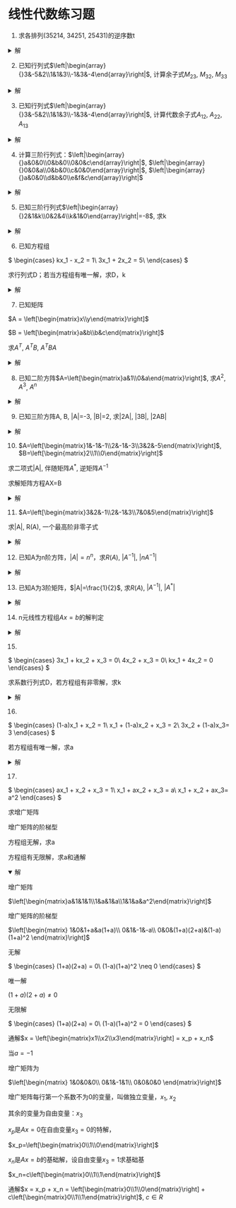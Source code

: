 # 线性代数练习题

1. 求各排列(35214, 34251, 25431)的逆序数t

<details>
    <summary>解</summary>

排列(35214)的逆序有：(32, 31, 52, 51, 54, 21)，所以t(35214)=6

排列(34251)的逆序有：(34, 32, 31, 42, 41, 51)，所以t(34251)=6

排列(25431)的逆序有：(21, 54, 53, 51, 43, 41, 31)，所以t(25431)=7

</details>

2. 已知行列式$\left|\begin{array}{}3&-5&2\\1&1&3\\-1&3&-4\end{array}\right|$, 计算余子式$M_{23}$, $M_{32}$, $M_{33}$

<details>
    <summary>解</summary>

$M_{23}=\left|\begin{array}{}3&-5\\-1&3\end{array}\right|=3*3-(-5)*(-1)=4$

$M_{32}=\left|\begin{array}{}3&2\\1&3\end{array}\right|=3*3-2*1=7$

$M_{33}=\left|\begin{array}{}3&-5\\1&1\end{array}\right|=3*1-(-5)*1=8$

</details>

3. 已知行列式$\left|\begin{array}{}3&-5&2\\1&1&3\\-1&3&-4\end{array}\right|$, 计算代数余子式$A_{12}$, $A_{22}$, $A_{13}$

<details>
    <summary>解</summary>

代数余子式定义：$A_{ij}=(-1)^{i+j}M_{ij}$

$A_{12}=(-1)^{1+2}\left|\begin{array}{}1&3\\-1&-4\end{array}\right|=(-1)^{1+2}*(1*(-4)-3*(-1))=1$

$A_{22}=(-1)^{1+2}\left|\begin{array}{}3&2\\-1&-4\end{array}\right|=(-1)^{2+2}*(3*(-4)-2*(-1))=-10$

$A_{13}=(-1)^{1+2}\left|\begin{array}{}1&1\\-1&3\end{array}\right|=(-1)^{1+3}*(1*3-(-1)*1)=4$

</details>

4. 计算三阶行列式：$\left|\begin{array}{}a&0&0\\0&b&0\\0&0&c\end{array}\right|$, $\left|\begin{array}{}0&0&a\\0&b&0\\c&0&0\end{array}\right|$, $\left|\begin{array}{}a&0&0\\d&b&0\\e&f&c\end{array}\right|$

<details>
    <summary>解</summary>

$\left|\begin{array}{}a&0&0\\0&b&0\\0&0&c\end{array}\right|=a*A_{11}+0*A_{12}+0*A_{13}=abc$

$\left|\begin{array}{}0&0&a\\0&b&0\\c&0&0\end{array}\right|=0*A_{11}+0*A_{12}+a*A_{13}=-abc$

$\left|\begin{array}{}a&0&0\\d&b&0\\e&f&c\end{array}\right|=a*A_{11}+0*A_{12}+0*A_{13}=a*(bc-0)=abc$

</details>

5. 已知三阶行列式$\left|\begin{array}{}2&1&k\\0&2&4\\k&1&0\end{array}\right|=-8$, 求k

<details>
    <summary>解</summary>

$\left|\begin{array}{}2&1&k\\0&2&4\\k&1&0\end{array}\right|$

$=2*\left|\begin{array}{}2&4\\1&0\end{array}\right| - 1*\left|\begin{array}{}0&4\\k&0\end{array}\right| + k*\left|\begin{array}{}0&2\\k&1\end{array}\right|$

$= 2*(2-4) - 1*(0-4k) + k*(0-2k)$

$= -2k^2 + 4k - 4 = -4$

$k(k-2)=0$

$k=0, 2$

</details>

6. 已知方程组

$
\begin{cases}
 kx_1 - x_2 = 1\\
 3x_1 + 2x_2 = 5\\
\end{cases}
$

求行列式D；若当方程组有唯一解，求D，k

<details>
    <summary>解</summary>

$D = \left|\begin{array}{}k&-1\\3&2\end{array}\right|= 2k + 3$

若方程组有唯一解

$D = 2k + 3 \neq 0$

$k \neq -3/2$

</details>

7. 已知矩阵

$A = \left[\begin{matrix}x\\y\end{matrix}\right]$

$B = \left[\begin{matrix}a&b\\b&c\end{matrix}\right]$

求$A^T$, $A^TB$, $A^TBA$

<details>
    <summary>解</summary>

$A^T = \left[\begin{matrix}x&y\end{matrix}\right]$

$A^TB = \left[\begin{matrix}x&y\end{matrix}\right]*\left[\begin{matrix}a&b\\b&c\end{matrix}\right] = \left[\begin{matrix}ax+by&bx+cy\end{matrix}\right]$

$A^TBA = \left[\begin{matrix}ax+by&bx+cy\end{matrix}\right]*\left[\begin{matrix}x\\y\end{matrix}\right]=(ax+by)x+(bx+cy)y=ax^2+2bxy+cy^2$

</details>

8. 已知二阶方阵$A=\left[\begin{matrix}a&1\\0&a\end{matrix}\right]$, 求$A^2$, $A^3$, $A^n$

<details>
    <summary>解</summary>

$A^2=\left[\begin{matrix}a&1\\0&a\end{matrix}\right]*\left[\begin{matrix}a&1\\0&a\end{matrix}\right]=\left[\begin{matrix}a*a+1*0&a*1+1*a\\0*a+a*0&0*1+a*a\end{matrix}\right]=\left[\begin{matrix}a^2&2a\\0&a^2\end{matrix}\right]$

$A^3=\left[\begin{matrix}a^2&2a\\0&a^2\end{matrix}\right]*\left[\begin{matrix}a&1\\0&a\end{matrix}\right]=\left[\begin{matrix}a^3&3a^2\\0&a^3\end{matrix}\right]$

$A^n=\left[\begin{matrix}a^n&na^{n-1}\\0&a^n\end{matrix}\right]$

</details>

9. 已知三阶方阵A, B, |A|=-3, |B|=2, 求|2A|, |3B|, |2AB|

<details>
    <summary>解</summary>

$|2A|=\left|2*\left[\begin{matrix}a&b&c\\d&e&f\\h&i&j\end{matrix}\right]\right|=\left|\left[\begin{matrix}2a&2b&2c\\2d&2e&2f\\2h&2i&2j\end{matrix}\right]\right|=2*\left|\left[\begin{matrix}a&b&c\\2d&2e&2f\\2h&2i&2j\end{matrix}\right]\right|=2*2*\left|\left[\begin{matrix}a&b&c\\d&e&f\\2h&2i&2j\end{matrix}\right]\right|=2*2*2*\left|\left[\begin{matrix}a&b&c\\d&e&f\\h&i&j\end{matrix}\right]\right|=2*2*2*(-3)=-24$

$|3B|=3*3*3*2=54$

设$A=\left[\begin{matrix}a&0&0\\0&b&0\\0&0&c\end{matrix}\right]$, $B=\left[\begin{matrix}d&0&0\\0&e&0\\0&0&f\end{matrix}\right]$, 则$AB=\left[\begin{matrix}ad&0&0\\0&be&0\\0&0&cf\end{matrix}\right]$

$|A|=abc$, $|B|=def$, 

$|AB|=ad*be*cf=abc*def=|A|*|B|$

$|2AB|=2*2*2*|AB|=2*2*2*(-3)*2=-48$

</details>

10. $A=\left[\begin{matrix}1&-1&-1\\2&-1&-3\\3&2&-5\end{matrix}\right]$, $B=\left[\begin{matrix}2\\1\\0\end{matrix}\right]$

求二项式|A|, 伴随矩阵$A^*$, 逆矩阵$A^{-1}$

求解矩阵方程AX=B

<details>
    <summary>解</summary>

用$a_{ij}$表示A矩阵的i行j列

用$A_{ij}$表示A矩阵的i行j列的代数余子式

用$M_{ij}$表示A矩阵的i行j列的余子式，是A矩阵消去i行j列后余下的部分

$A_{ij}=(-1)^{i+j}M_{ij}$

$|A|=\sum_{1}^na_{1j}A_{1j}$

$A^*=\left[A_{ij}\right]^T=\left[\begin{matrix}{A_{11}}&{a_{21}}&{\cdots}&{a_{n1}}\\{a_{12}}&{a_{22}}&{\cdots}&{a_{n2}}\\{\vdots}&{\vdots}&{\ddots}&{\vdots}\\{a_{1m}}&{a_{2m}}&{\cdots}&{a_{nm}}\end{matrix}\right]$

$A^{-1}=\frac{1}{|A|}A^*$

$AX=B$

$A^{-1}AX=A^{-1}B$

$X=A^{-1}B$

</details>

11. $A=\left[\begin{matrix}3&2&-1\\2&-1&3\\7&0&5\end{matrix}\right]$

求|A|, R(A), 一个最高阶非零子式

<details>
    <summary>解</summary>

矩阵的初等变换可以用矩阵乘法来表示

$\left[\begin{matrix}1&0&0\\1&2&0\\1&2&-1\end{matrix}\right]*\left[\begin{matrix}3&2&-1\\2&-1&3\\7&0&5\end{matrix}\right]=\left[\begin{matrix}3&2&-1\\7&0&5\\0&0&0\end{matrix}\right]$

$\left[\begin{matrix}3&2&-1\\7&0&5\\0&0&0\end{matrix}\right]*\left[\begin{matrix}0&1&0\\1&0&0\\0&0&1\end{matrix}\right]=\left[\begin{matrix}2&3&-1\\0&7&5\\0&0&0\end{matrix}\right]$

矩阵A通过初等变换化为$\left[\begin{matrix}2&3&-1\\0&7&5\\0&0&0\end{matrix}\right]$

非零子式的最高阶为2，所以R(A)=2

</details>

12. 已知A为n阶方阵，$|A|=n^n$，求$R(A)$, $|A^{-1}|$, $|nA^{-1}|$

<details>
    <summary>解</summary>

$|A|=n^n\neq0$, $R(A)=n$

$|A^{-1}|*|A|=1$, $|A|=n^n$, $|A^{-1}|=\frac{1}{n^n}$

A是n阶方阵，$|nA^{-1}|=n^n|A^{-1}|=n^n * \frac{1}{n^n}=1$

</details>

13. 已知A为3阶矩阵，$|A|=\frac{1}{2}$, 求$R(A)$, $|A^{-1}|$, $|A^*|$

<details>
    <summary>解</summary>

$|A|=\frac{1}{2}\neq0$, $R(A)=n$

$|A^{-1}|*|A|=1$, $|A|=\frac{1}{2}$, $|A^{-1}|=2$

A是n阶方阵，$A^{-1}=\frac{1}{|A|}A^*$

$|A^{-1}|=|\frac{1}{|A|}A^*|$

$|A^{-1}|=\frac{1}{|A|}=\frac{1}{|A|^n}|A^*|$

$|A^*|=|A|^{n-1}$

</details>

14. n元线性方程组$Ax=b$的解判定

<details>
    <summary>解</summary>

无解的充要条件：$R(A)<R(A,b)$

唯一解充要条件：$R(A)=R(A,b)=n$

无限解充要条件：$R(A)=R(A,b)<n$

n元齐次线性方程组$Ax=0$有非零解充要条件：$R(A)<n$

线性方程组$Ax=b$有解充要条件：$R(A)=R(A,b)$

矩阵方程$AX=B$有解充要条件：$R(A)=R(A,B)$

</details>

15. 

$
\begin{cases}
 3x_1 + kx_2 + x_3 = 0\\
 4x_2 + x_3 = 0\\
 kx_1 + 4x_2 = 0
\end{cases}
$

求系数行列式D，若方程组有非零解，求k

<details>
    <summary>解</summary>

当系数行列式D=0，方程组有非零解

</details>

16. 

$
\begin{cases}
 (1-a)x_1 + x_2 = 1\\
 x_1 + (1-a)x_2 + x_3 = 2\\
 3x_2 + (1-a)x_3= 3
\end{cases}
$

若方程组有唯一解，求a

<details>
    <summary>解</summary>

系数行列式$D\neq0$

$D=(1-a)(3-a)(1+a)\neq0$

</details>

17. 

$
\begin{cases}
 ax_1 + x_2 + x_3 = 1\\
 x_1 + ax_2 + x_3 = a\\
 x_1 + x_2 + ax_3= a^2
\end{cases}
$

求增广矩阵

增广矩阵的阶梯型

方程组无解，求a

方程组有无限解，求a和通解

<details open>
    <summary>解</summary>

增广矩阵

$\left[\begin{matrix}a&1&1&1\\1&a&1&a\\1&1&a&a^2\end{matrix}\right]$

增广矩阵的阶梯型

$\left[\begin{matrix}
1&0&1+a&a(1+a)\\
0&1&-1&-a\\
0&0&(1+a)(2+a)&(1-a)(1+a)^2
\end{matrix}\right]$

无解

$
\begin{cases}
 (1+a)(2+a) = 0\\
 (1-a)(1+a)^2 \neq 0
\end{cases}
$

唯一解

$(1+a)(2+a) \neq 0$

无限解

$
\begin{cases}
 (1+a)(2+a) = 0\\
 (1-a)(1+a)^2 = 0
\end{cases}
$

通解$x = \left[\begin{matrix}x1\\x2\\x3\end{matrix}\right] = x_p + x_n$

当$a = -1$

增广矩阵为

$\left[\begin{matrix}
1&0&0&0\\
0&1&-1&1\\
0&0&0&0
\end{matrix}\right]$

增广矩阵每行第一个系数不为0的变量，叫做独立变量，$x_1$, $x_2$

其余的变量为自由变量：$x_3$

$x_p$是$Ax=0$在自由变量$x_3=0$的特解，

$x_p=\left[\begin{matrix}0\\1\\0\end{matrix}\right]$

$x_n$是$Ax=b$的基础解，设自由变量$x_3=1$求基础基

$x_n=c\left[\begin{matrix}0\\1\\1\end{matrix}\right]$

通解$x = x_p + x_n = \left[\begin{matrix}0\\1\\0\end{matrix}\right] + c\left[\begin{matrix}0\\1\\1\end{matrix}\right]$, $c\in{R}$

</details>